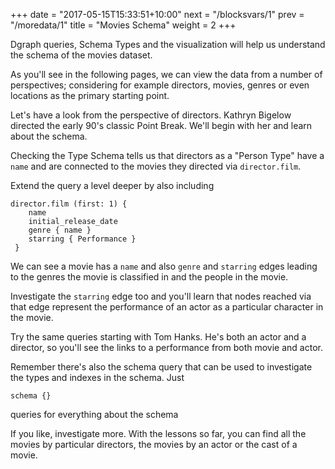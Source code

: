 +++
date = "2017-05-15T15:33:51+10:00"
next = "/blocksvars/1"
prev = "/moredata/1"
title = "Movies Schema"
weight = 2
+++

Dgraph queries, Schema Types and the visualization will help us understand the schema of the movies dataset.  

As you'll see in the following pages, we can view the data from a number of perspectives; considering for example directors, movies, genres or even locations as the primary starting point.

Let's have a look from the perspective of directors. Kathryn Bigelow directed the early 90's classic Point Break. We'll begin with her and learn about the schema.

Checking the Type Schema tells us that directors as a "Person Type" have a `name` and are connected to the movies they directed via `director.film`.

Extend the query a level deeper by also including

```
director.film (first: 1) {     
    name
    initial_release_date
    genre { name }
    starring { Performance }
 }
```

We can see a movie has a `name` and also `genre` and `starring` edges leading to the genres the movie is classified in and the people in the movie.  

Investigate the `starring` edge too and you'll learn that nodes reached via that edge represent the performance of an actor as a particular character in the movie.

Try the same queries starting with Tom Hanks. He's both an actor and a director, so you'll see the links to a performance from both movie and actor.

Remember there's also the schema query that can be used to investigate the types and indexes in the schema.  Just
```
schema {}
```
queries for everything about the schema

If you like, investigate more.  With the lessons so far, you can find all the movies by particular directors, the movies by an actor or the cast of a movie.
